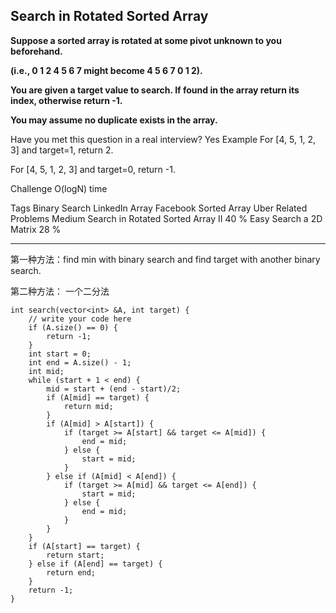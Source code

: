 ## Search in Rotated Sorted Array  ##

**Suppose a sorted array is rotated at some pivot unknown to you beforehand.**

**(i.e., 0 1 2 4 5 6 7 might become 4 5 6 7 0 1 2).**

**You are given a target value to search. If found in the array return its index, otherwise return -1.**

**You may assume no duplicate exists in the array.**

Have you met this question in a real interview? Yes
Example
For [4, 5, 1, 2, 3] and target=1, return 2.

For [4, 5, 1, 2, 3] and target=0, return -1.

Challenge 
O(logN) time

Tags 
Binary Search LinkedIn Array Facebook Sorted Array Uber
Related Problems 
Medium Search in Rotated Sorted Array II 40 %
Easy Search a 2D Matrix 28 %

----------
第一种方法：find min with binary search and find target with another binary search.

第二种方法： 一个二分法

	int search(vector<int> &A, int target) {
	    // write your code here
	    if (A.size() == 0) {
	        return -1;
	    }
	    int start = 0;
	    int end = A.size() - 1;
	    int mid;
	    while (start + 1 < end) {
	        mid = start + (end - start)/2;
	        if (A[mid] == target) {
	            return mid;
	        }
	        if (A[mid] > A[start]) {
	            if (target >= A[start] && target <= A[mid]) {
	                end = mid;
	            } else {
	                start = mid;
	            }
	        } else if (A[mid] < A[end]) {
	            if (target >= A[mid] && target <= A[end]) {
	                start = mid;
	            } else {
	                end = mid;
	            }
	        }
	    }
	    if (A[start] == target) {
	        return start;
	    } else if (A[end] == target) {
	        return end;
	    }
	    return -1;
	}